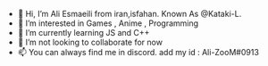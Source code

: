 - 👋 Hi, I’m Ali Esmaeili from iran,isfahan. Known As @Kataki-L.
- 👀 I’m interested in Games , Anime , Programming
- 🌱 I’m currently learning JS and C++
- 💞️ I’m not looking to collaborate for now
- 📫 You can always find me in discord. add my id : Ali-ZooM#0913
